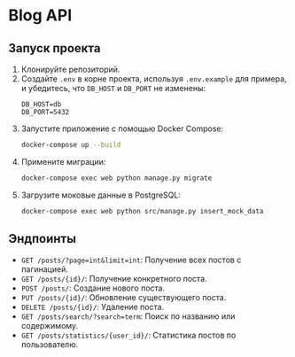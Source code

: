 # Blog API

## Запуск проекта

1. Клонируйте репозиторий.
2. Создайте `.env` в корне проекта, используя `.env.example` для примера, и убедитесь, что `DB_HOST` и `DB_PORT` не изменены:
    ```env
    DB_HOST=db
    DB_PORT=5432
    ```
3. Запустите приложение с помощью Docker Compose:
    ```bash
    docker-compose up --build
    ```
4. Примените миграции:
    ```bash
    docker-compose exec web python manage.py migrate
    ```
5. Загрузите моковые данные в PostgreSQL:
    ```bash
    docker-compose exec web python src/manage.py insert_mock_data
    ```

## Эндпоинты

- `GET /posts/?page=int&limit=int`: Получение всех постов с пагинацией.
- `GET /posts/{id}/`: Получение конкретного поста.
- `POST /posts/`: Создание нового поста.
- `PUT /posts/{id}/`: Обновление существующего поста.
- `DELETE /posts/{id}/`: Удаление поста.
- `GET /posts/search/?search=term`: Поиск по названию или содержимому.
- `GET /posts/statistics/{user_id}/`: Статистика постов по пользователю.

